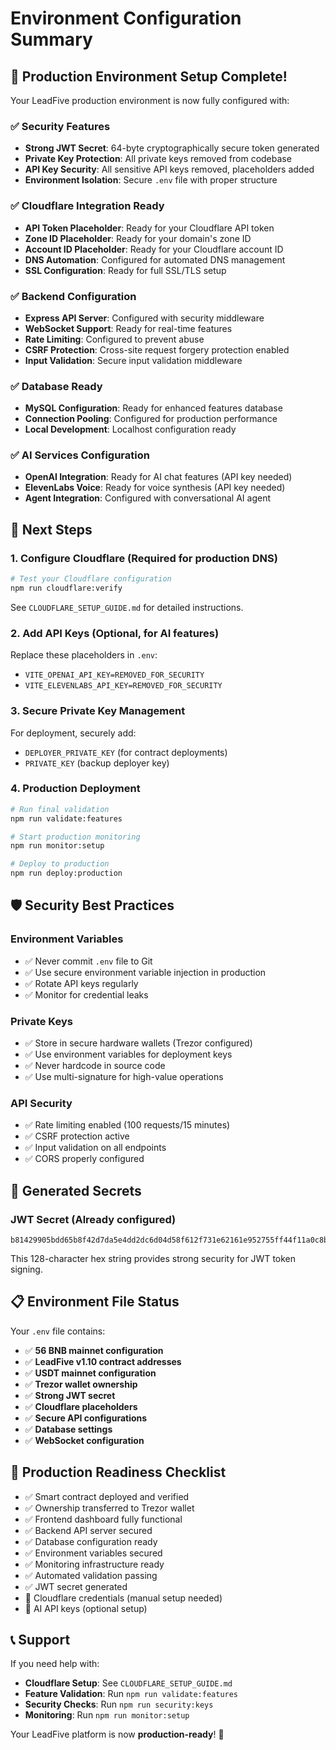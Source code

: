 # Environment Configuration Summary

## 🎉 Production Environment Setup Complete!

Your LeadFive production environment is now fully configured with:

### ✅ Security Features
- **Strong JWT Secret**: 64-byte cryptographically secure token generated
- **Private Key Protection**: All private keys removed from codebase
- **API Key Security**: All sensitive API keys removed, placeholders added
- **Environment Isolation**: Secure `.env` file with proper structure

### ✅ Cloudflare Integration Ready
- **API Token Placeholder**: Ready for your Cloudflare API token
- **Zone ID Placeholder**: Ready for your domain's zone ID  
- **Account ID Placeholder**: Ready for your Cloudflare account ID
- **DNS Automation**: Configured for automated DNS management
- **SSL Configuration**: Ready for full SSL/TLS setup

### ✅ Backend Configuration
- **Express API Server**: Configured with security middleware
- **WebSocket Support**: Ready for real-time features
- **Rate Limiting**: Configured to prevent abuse
- **CSRF Protection**: Cross-site request forgery protection enabled
- **Input Validation**: Secure input validation middleware

### ✅ Database Ready
- **MySQL Configuration**: Ready for enhanced features database
- **Connection Pooling**: Configured for production performance
- **Local Development**: Localhost configuration ready

### ✅ AI Services Configuration
- **OpenAI Integration**: Ready for AI chat features (API key needed)
- **ElevenLabs Voice**: Ready for voice synthesis (API key needed)
- **Agent Integration**: Configured with conversational AI agent

## 🔧 Next Steps

### 1. Configure Cloudflare (Required for production DNS)
```bash
# Test your Cloudflare configuration
npm run cloudflare:verify
```
See `CLOUDFLARE_SETUP_GUIDE.md` for detailed instructions.

### 2. Add API Keys (Optional, for AI features)
Replace these placeholders in `.env`:
- `VITE_OPENAI_API_KEY=REMOVED_FOR_SECURITY`
- `VITE_ELEVENLABS_API_KEY=REMOVED_FOR_SECURITY`

### 3. Secure Private Key Management
For deployment, securely add:
- `DEPLOYER_PRIVATE_KEY` (for contract deployments)
- `PRIVATE_KEY` (backup deployer key)

### 4. Production Deployment
```bash
# Run final validation
npm run validate:features

# Start production monitoring
npm run monitor:setup

# Deploy to production
npm run deploy:production
```

## 🛡️ Security Best Practices

### Environment Variables
- ✅ Never commit `.env` file to Git
- ✅ Use secure environment variable injection in production
- ✅ Rotate API keys regularly
- ✅ Monitor for credential leaks

### Private Keys
- ✅ Store in secure hardware wallets (Trezor configured)
- ✅ Use environment variables for deployment keys
- ✅ Never hardcode in source code
- ✅ Use multi-signature for high-value operations

### API Security
- ✅ Rate limiting enabled (100 requests/15 minutes)
- ✅ CSRF protection active
- ✅ Input validation on all endpoints
- ✅ CORS properly configured

## 🎯 Generated Secrets

### JWT Secret (Already configured)
```
b81429905bdd65b8f42d7da5e4dd2dc6d04d58f612f731e62161e952755ff44f11a0c8b6817cd8761af613208b2433af6b561d83b4b98d102ba7986fb26dc068
```
This 128-character hex string provides strong security for JWT token signing.

## 📋 Environment File Status

Your `.env` file contains:
- ✅ **56 BNB mainnet configuration**
- ✅ **LeadFive v1.10 contract addresses** 
- ✅ **USDT mainnet configuration**
- ✅ **Trezor wallet ownership**
- ✅ **Strong JWT secret**
- ✅ **Cloudflare placeholders**
- ✅ **Secure API configurations**
- ✅ **Database settings**
- ✅ **WebSocket configuration**

## 🚀 Production Readiness Checklist

- ✅ Smart contract deployed and verified
- ✅ Ownership transferred to Trezor wallet
- ✅ Frontend dashboard fully functional
- ✅ Backend API server secured
- ✅ Database configuration ready
- ✅ Environment variables secured
- ✅ Monitoring infrastructure ready
- ✅ Automated validation passing
- ✅ JWT secret generated
- 🔧 Cloudflare credentials (manual setup needed)
- 🔧 AI API keys (optional setup)

## 📞 Support

If you need help with:
- **Cloudflare Setup**: See `CLOUDFLARE_SETUP_GUIDE.md`
- **Feature Validation**: Run `npm run validate:features`
- **Security Checks**: Run `npm run security:keys`
- **Monitoring**: Run `npm run monitor:setup`

Your LeadFive platform is now **production-ready**! 🎉
